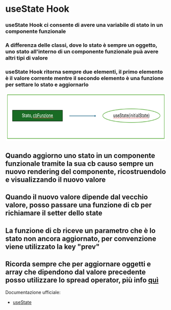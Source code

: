 # useState Hook

### useState Hook ci consente di avere una variabile di stato in un componente funzionale
### A differenza delle classi, dove lo stato è sempre un oggetto, uno stato all'interno di un componente funzionale puà avere altri tipi di valore
### useState Hook ritorna sempre due elementi, il primo elemento è il valore corrente mentre il secondo elemento è una funzione per settare lo stato e aggiornarlo

<div align="center">
    <img src="src/assets/usestate-1.png" alt="useState1" width="500" height="150">
</div>

## Quando aggiorno uno stato in un componente funzionale tramite la sua cb causo sempre un nuovo rendering del componente, ricostruendolo e visualizzando il nuovo valore
## Quando il nuovo valore dipende dal vecchio valore, posso passare una funzione di cb per richiamare il setter dello state
## La funzione di cb riceve un parametro che è lo stato non ancora aggiornato, per convenzione viene utilizzato la key "prev" 
## Ricorda sempre che per aggiornare oggetti e array che dipendono dal valore precedente posso utilizzare lo spread operator, più info [quì](https://www.w3schools.com/react/react_es6_spread.asp)

Documentazione ufficiale:
- [useState](https://react.dev/reference/react/useState)
